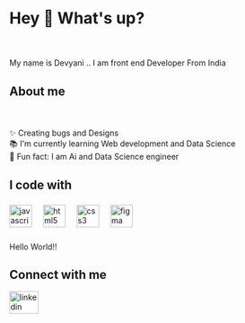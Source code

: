 <h1 align="left">Hey 👋 What's up?</h1>

###

<br clear="both">

<p align="left">My name is Devyani .. I am front end Developer From India</p>

###

<h2 align="left">About me</h2>

###

<br clear="both">

<p align="left">✨ Creating bugs and Designs<br>📚 I'm currently learning Web development and Data Science<br>🎲 Fun fact:  I am Ai and Data Science engineer</p>

###

<h2 align="left">I code with</h2>

###

<div align="left">
  <img src="https://cdn.jsdelivr.net/gh/devicons/devicon/icons/javascript/javascript-original.svg" height="40" alt="javascript logo"  />
  <img width="12" />
  <img src="https://cdn.jsdelivr.net/gh/devicons/devicon/icons/html5/html5-original.svg" height="40" alt="html5 logo"  />
  <img width="12" />
  <img src="https://cdn.jsdelivr.net/gh/devicons/devicon/icons/css3/css3-original.svg" height="40" alt="css3 logo"  />
  <img width="12" />
  <img src="https://cdn.jsdelivr.net/gh/devicons/devicon/icons/figma/figma-original.svg" height="40" alt="figma logo"  />
</div>

###

<p align="left">Hello World!!</p>


<div align="left">
</div>

<h2 align="left">Connect with me</h2>
<div align="left">
  <img src="https://raw.githubusercontent.com/maurodesouza/profile-readme-generator/master/src/assets/icons/social/linkedin/default.svg" width="52" height="40" alt="linkedin logo"  />
</div>

